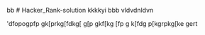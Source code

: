 bb # Hacker_Rank-solution
kkkkyi
bbb
vldvdnldvn

'dfopogpfp
gk[prkg[fdkg[
g[p
gkf[kg
[fp
g
k[fdg
p[kgrpkg[ke
gert
